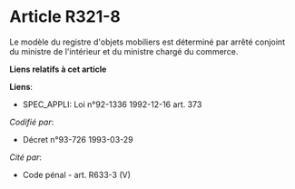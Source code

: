 # Article R321-8

Le modèle du registre d'objets mobiliers est déterminé par arrêté conjoint du ministre de l'intérieur et du ministre chargé
du commerce.

**Liens relatifs à cet article**

**Liens**:

  - SPEC_APPLI: Loi n°92-1336 1992-12-16 art. 373

_Codifié par_:

  - Décret n°93-726 1993-03-29

_Cité par_:

  - Code pénal - art. R633-3 (V)
